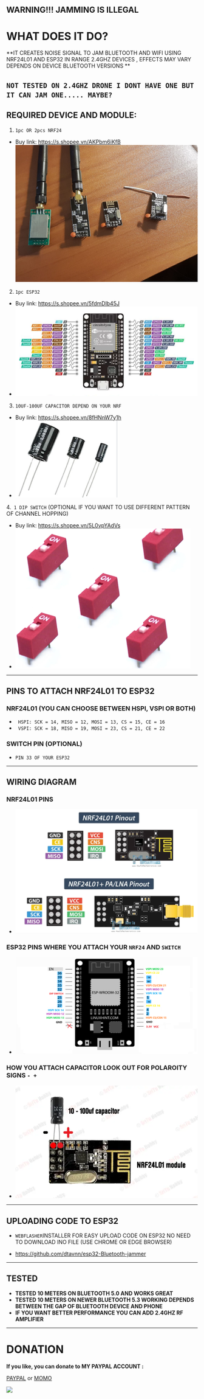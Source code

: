 **WARNING!!! JAMMING IS ILLEGAL**
 ---
# WHAT DOES IT DO?

**IT CREATES NOISE SIGNAL TO JAM BLUETOOTH AND WIFI USING NRF24L01 AND ESP32 IN RANGE 2.4GHZ DEVICES , EFFECTS MAY VARY DEPENDS ON DEVICE BLUETOOTH VERSIONS **

`NOT TESTED ON 2.4GHZ DRONE I DONT HAVE ONE BUT IT CAN JAM ONE..... MAYBE?` 
---
## REQUIRED DEVICE AND MODULE:
1. `1pc OR 2pcs NRF24`
- Buy link: https://s.shopee.vn/AKPbm6iKfB
![nrf24l01](assets/nrf24.jpg)

2. `1pc ESP32`
- Buy link: https://s.shopee.vn/5fdmDlb45J
- ![esp32](assets/esp32.png)

3. `10UF-100UF CAPACITOR DEPEND ON YOUR NRF`
- Buy link: https://s.shopee.vn/8fHNnW7y1h
- ![capacitor](assets/cap.png)

4.` 1 DIP SWITCH` (OPTIONAL IF YOU WANT TO USE DIFFERENT PATTERN OF CHANNEL HOPPING)
- Buy link: https://s.shopee.vn/5L0vpYAdVs
- ![DIP](assets/sw.png)
---

## PINS TO ATTACH NRF24L01 TO ESP32
### NRF24L01 (YOU CAN CHOOSE BETWEEN HSPI, VSPI OR BOTH)
+ ` HSPI: SCK = 14, MISO = 12, MOSI = 13, CS = 15, CE = 16`
+ ` VSPI: SCK = 18, MISO = 19, MOSI = 23, CS = 21, CE = 22`

### SWITCH PIN (OPTIONAL)
- `PIN 33 OF YOUR ESP32 `
---

## WIRING DIAGRAM
### NRF24L01 PINS
- ![NRF24L01 PIN](assets/NRF24L01_pin.png)

### ESP32 PINS WHERE YOU ATTACH YOUR `NRF24` AND `SWITCH `
- ![32](assets/esp32_pin.png)

### HOW YOU ATTACH CAPACITOR LOOK OUT FOR POLAROITY SIGNS `- +`
- ![NRF24 CAPACITOR](assets/cap_pin.png)
--- 

## UPLOADING CODE TO ESP32
- ` WEBFLASHER `INSTALLER FOR EASY UPLOAD CODE ON ESP32 NO NEED TO DOWNLOAD INO FILE (USE CHROME OR EDGE BROWSER)

- https://github.com/dtavnn/esp32-Bluetooth-jammer
---

## TESTED
+ **TESTED 10 METERS ON BLUETOOTH 5.0 AND WORKS GREAT**
+ **TESTED 10 METERS ON NEWER BLUETOOTH 5.3 WORKING DEPENDS BETWEEN THE GAP OF BLUETOOTH DEVICE AND PHONE**
+ **IF YOU WANT BETTER PERFORMANCE YOU CAN ADD 2.4GHZ RF AMPLIFIER** 
---

# DONATION
**If you like, you can donate to MY PAYPAL ACCOUNT :**

[PAYPAL](https://paypal.me/dtavnn)
or
[MOMO](assets/momo.jpg)

<a href="https://coff.ee/anhdt" target="_blank"><img src="https://img.buymeacoffee.com/button-api/?text=Buy me a coffee&emoji=☕&slug=smoochiee&button_colour=FFDD00&font_colour=000000&font_family=Lato&outline_colour=000000&coffee_colour=ffffff" /></a>

